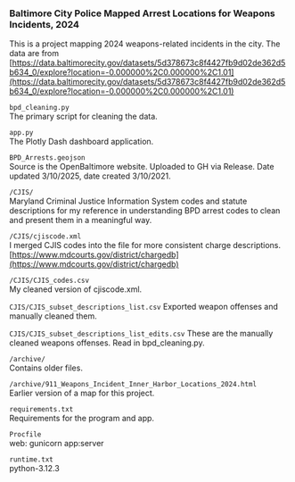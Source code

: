 ### Baltimore City Police Mapped Arrest Locations for Weapons Incidents, 2024

This is a project mapping 2024 weapons-related incidents in the city. The data are from [https://data.baltimorecity.gov/datasets/5d378673c8f4427fb9d02de362d5b634_0/explore?location=-0.000000%2C0.000000%2C1.01](https://data.baltimorecity.gov/datasets/5d378673c8f4427fb9d02de362d5b634_0/explore?location=-0.000000%2C0.000000%2C1.01) 

`bpd_cleaning.py`  
  The primary script for cleaning the data.

`app.py`  
  The Plotly Dash dashboard application.

`BPD_Arrests.geojson`  
  Source is the OpenBaltimore website. Uploaded to GH via Release. Date updated 3/10/2025, date created 3/10/2021.
  
`/CJIS/`  
  Maryland Criminal Justice Information System codes and statute descriptions for my reference in understanding BPD arrest codes to clean and present them in a meaningful way.

`/CJIS/cjiscode.xml`  
  I merged CJIS codes into the file for more consistent charge descriptions. [https://www.mdcourts.gov/district/chargedb](https://www.mdcourts.gov/district/chargedb)  

`/CJIS/CJIS_codes.csv`  
  My cleaned version of cjiscode.xml.

`CJIS/CJIS_subset_descriptions_list.csv`
  Exported weapon offenses and manually cleaned them.
  
`CJIS/CJIS_subset_descriptions_list_edits.csv`
  These are the manually cleaned weapons offenses. Read in bpd_cleaning.py.

`/archive/`  
  Contains older files.
  
`/archive/911_Weapons_Incident_Inner_Harbor_Locations_2024.html`  
Earlier version of a map for this project.  

`requirements.txt`  
  Requirements for the program and app.

`Procfile`  
  web: gunicorn app:server

`runtime.txt`  
  python-3.12.3
